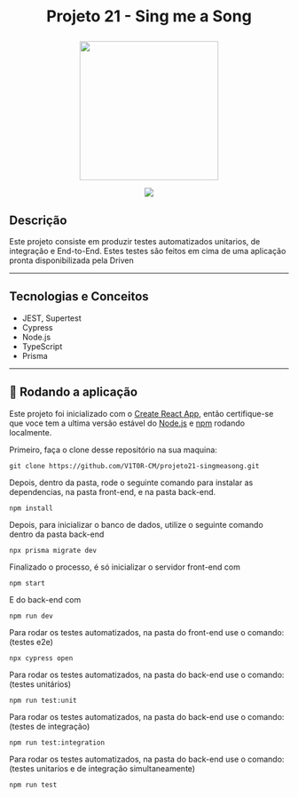 # <p align = "center"> Projeto 21 - Sing me a Song </p>

<p align="center">
   <img src="https://notion-emojis.s3-us-west-2.amazonaws.com/prod/svg-twitter/1f399-fe0f.svg" width= 250/>
</p>

<p align = "center">
   <img src="https://img.shields.io/badge/author-Vitor Carvalho Matos-4dae71?style=flat-square" />
</p>


## Descrição

Este projeto consiste em produzir testes automatizados unitarios, de integração e End-to-End. Estes testes são feitos em cima de uma aplicação pronta disponibilizada pela Driven

***

## Tecnologias e Conceitos

- JEST, Supertest
- Cypress
- Node.js
- TypeScript
- Prisma

***

## 🏁 Rodando a aplicação

Este projeto foi inicializado com o [Create React App](https://github.com/facebook/create-react-app), então certifique-se que voce tem a ultima versão estável do [Node.js](https://nodejs.org/en/download/) e [npm](https://www.npmjs.com/) rodando localmente.

Primeiro, faça o clone desse repositório na sua maquina:

```
git clone https://github.com/V1T0R-CM/projeto21-singmeasong.git
```

Depois, dentro da pasta, rode o seguinte comando para instalar as dependencias, na pasta front-end, e na pasta back-end.

```
npm install
```
Depois, para inicializar o banco de dados, utilize o seguinte comando dentro da pasta back-end

```
npx prisma migrate dev
```

Finalizado o processo, é só inicializar o servidor front-end com
```
npm start
```

E do back-end com
```
npm run dev
```
Para rodar os testes automatizados, na pasta do front-end use o comando: (testes e2e)
```
npx cypress open
```
Para rodar os testes automatizados, na pasta do back-end use o comando: (testes unitários)
```
npm run test:unit
```
Para rodar os testes automatizados, na pasta do back-end use o comando: (testes de integração)
```
npm run test:integration
```

Para rodar os testes automatizados, na pasta do back-end use o comando: (testes unitarios e de integração simultaneamente)
```
npm run test
```
